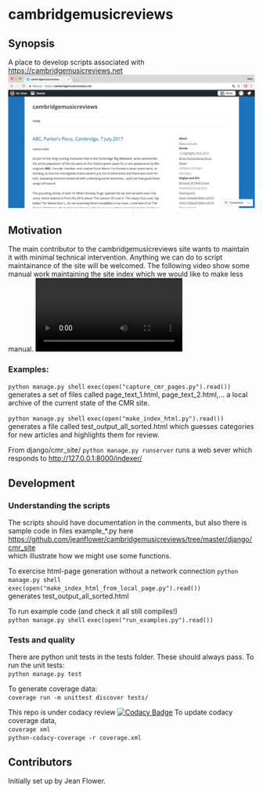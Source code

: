 # cambridgemusicreviews

## Synopsis
A place to develop scripts associated with https://cambridgemusicreviews.net
![web_page_screengrab](docs/cmr_web_page_image.png)

## Motivation
The main contributor to the cambridgemusicreviews site wants to maintain it with minimal technical intervention.  Anything we can do to script maintainance of the site will be welcomed. The following video show some manual work maintaining the site index which we would like to make less manual.
![manual index maintenance](docs/editing_cmr_site_index.mp4)

### Examples:
```python manage.py shell```
```exec(open("capture_cmr_pages.py").read())```
generates a set of files called page_text_1.html, page_text_2.html,... a local archive of the current state of the CMR site.

```python manage.py shell```
```exec(open("make_index_html.py").read())```
generates a file called test_output_all_sorted.html which guesses categories for new articles and highlights them for review.

From django/cmr_site/
```python manage.py runserver```
runs a web sever which responds to http://127.0.0.1:8000/indexer/

## Development

### Understanding the scripts
The scripts should have documentation in the comments, but also there is sample code in files example_*.py here
https://github.com/jeanflower/cambridgemusicreviews/tree/master/django/cmr_site  
which illustrate how we might use some functions. 

To exercise html-page generation without a network connection
```python manage.py shell```  
```exec(open("make_index_html_from_local_page.py").read())```  
generates test_output_all_sorted.html

To run example code (and check it all still compiles!)  
```python manage.py shell```
```exec(open("run_examples.py").read())```

### Tests and quality
There are python unit tests in the tests folder.  These should always pass.
To run the unit tests:  
```python manage.py test```

To generate coverage data:  
```coverage run -m unittest discover tests/```  

This repo is under codacy review
[![Codacy Badge](https://api.codacy.com/project/badge/Grade/a59e0815f2a74514bcd1e1273f525705)](https://www.codacy.com/app/jeanflower/cambridgemusicreviews?utm_source=github.com&amp;utm_medium=referral&amp;utm_content=jeanflower/cambridgemusicreviews&amp;utm_campaign=Badge_Grade)
To update codacy coverage data,  
```coverage xml```  
```python-codacy-coverage -r coverage.xml```

## Contributors
Initially set up by Jean Flower.



